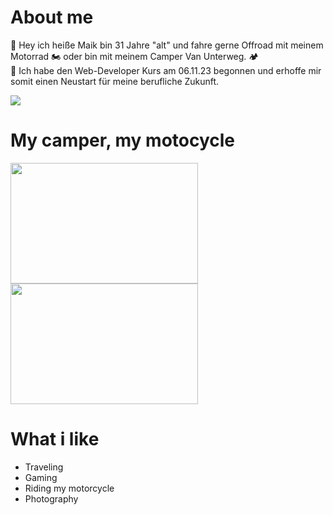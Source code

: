# About me

🤙 Hey ich heiße Maik bin 31 Jahre "alt" und fahre gerne Offroad mit meinem Motorrad 🏍️ oder bin mit meinem Camper Van Unterweg. 🏕️  
🤖 Ich habe den Web-Developer Kurs am 06.11.23 begonnen und erhoffe mir somit einen Neustart für meine berufliche Zukunft.

![](https://media4.giphy.com/media/v1.Y2lkPTc5MGI3NjExd2cyZnZpMGV5c2wxdzZod3h0c2RtMGVhdHc4anFhbW9hMHF6MHA2aSZlcD12MV9pbnRlcm5hbF9naWZfYnlfaWQmY3Q9Zw/l0He4nkyI5cMhXzvW/giphy.gif)

# My camper, my motocycle
<img src="https://github.com/MaikBerdelmann/MaikBerdelmann/assets/149384055/058598cb-a215-43e4-8da5-ab72f56d9d31" width="300" height="193"> 
<img src="../Desktop/Bilder/me_gif.gif" width="300" height="193"> 

# What i like


- Traveling
- Gaming
- Riding my motorcycle
- Photography                                   
